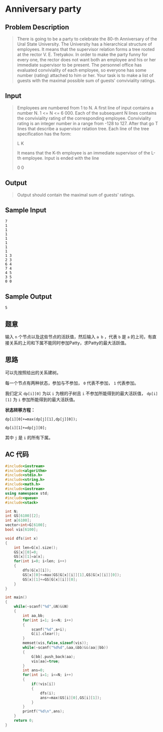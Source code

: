 # Anniversary party

## **Problem Description**

> There is going to be a party to celebrate the 80-th Anniversary of the Ural State University. The University has a hierarchical structure of employees. It means that the supervisor relation forms a tree rooted at the rector V. E. Tretyakov. In order to make the party funny for every one, the rector does not want both an employee and his or her immediate supervisor to be present. The personnel office has evaluated conviviality of each employee, so everyone has some number (rating) attached to him or her. Your task is to make a list of guests with the maximal possible sum of guests' conviviality ratings.



## **Input**

> Employees are numbered from 1 to N. A first line of input contains a number N. 1 <= N <= 6 000. Each of the subsequent N lines contains the conviviality rating of the corresponding employee. Conviviality rating is an integer number in a range from -128 to 127. After that go T lines that describe a supervisor relation tree. Each line of the tree specification has the form: 
>
> L K 
>
> It means that the K-th employee is an immediate supervisor of the L-th employee. Input is ended with the line 
>
> 0 0



## **Output**

> Output should contain the maximal sum of guests' ratings.



## **Sample Input**

    7
    1
    1
    1
    1
    1
    1
    1
    1 3
    2 3
    6 4
    7 4
    4 5
    3 5
    0 0



## **Sample Output**

    5



## **题意**

输入 `n` 个节点以及这些节点的活跃值，然后输入 `a b` ，代表 `b` 是 `a` 的上司，有直接关系的上司和下属不能同时参加Patty，求Patty的最大活跃值。



## **思路**

可以先按照给出的关系建树。

每一个节点有两种状态，参加与不参加， `0` 代表不参加， `1` 代表参加。

我们定义 `dp[i][0]` 为以 `i` 为根的子树且 `i` 不参加所能得到的最大活跃值， `dp[i][1]` 为 `i` 参加所能得到的最大活跃值。



**状态转移方程：** 

`dp[i][0]+=max(dp[j][1],dp[j][0]);`

`dp[i][1]+=dp[j][0];`

其中 `j` 是 `i` 的所有下属。



## **AC 代码**

```cpp
#include<iostream>
#include<algorithm>
#include<stdio.h>
#include<string.h>
#include<math.h>
#include<iostream>
using namespace std;
#include<queue>
#include<stack>

int N;
int GS[6100][2];
int a[6100];
vector<int>G[6100];
bool vis[6100];

void dfs(int x)
{
    int len=G[x].size();
    GS[x][0]=0;
    GS[x][1]=a[x];
    for(int i=0; i<len; i++)
    {
        dfs(G[x][i]);
        GS[x][0]+=max(GS[G[x][i]][1],GS[G[x][i]][0]);
        GS[x][1]+=GS[G[x][i]][0];
    }
}

int main()
{
    while(~scanf("%d",&N)&&N)
    {
        int aa,bb;
        for(int i=1; i<=N; i++)
        {
            scanf("%d",a+i);
            G[i].clear();
        }
        memset(vis,false,sizeof(vis));
        while(~scanf("%d%d",&aa,&bb)&&(aa||bb))
        {
            G[bb].push_back(aa);
            vis[aa]=true;
        }
        int ans=0;
        for(int i=1; i<=N; i++)
        {
            if(!vis[i])
            {
                dfs(i);
                ans+=max(GS[i][0],GS[i][1]);
            }
        }
        printf("%d\n",ans);
    }
    return 0;
}
```

